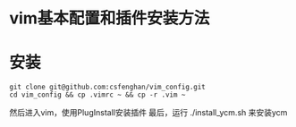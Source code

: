 # vim基本配置和插件安装方法

# 安装
    git clone git@github.com:csfenghan/vim_config.git
    cd vim_config && cp .vimrc ~ && cp -r .vim ~
然后进入vim，使用PlugInstall安装插件
最后，运行
    ./install_ycm.sh
来安装ycm

    
